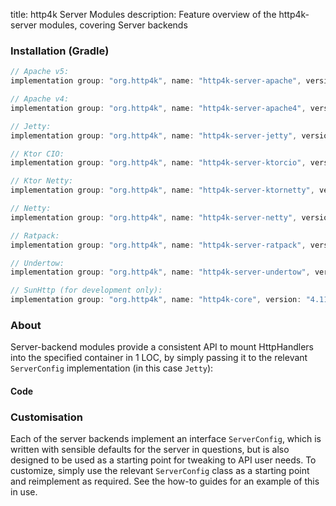 title: http4k Server Modules
description: Feature overview of the http4k-server modules, covering Server backends

### Installation (Gradle)

```groovy
// Apache v5: 
implementation group: "org.http4k", name: "http4k-server-apache", version: "4.11.0.0"

// Apache v4: 
implementation group: "org.http4k", name: "http4k-server-apache4", version: "4.11.0.0"

// Jetty: 
implementation group: "org.http4k", name: "http4k-server-jetty", version: "4.11.0.0"

// Ktor CIO: 
implementation group: "org.http4k", name: "http4k-server-ktorcio", version: "4.11.0.0"

// Ktor Netty: 
implementation group: "org.http4k", name: "http4k-server-ktornetty", version: "4.11.0.0"

// Netty: 
implementation group: "org.http4k", name: "http4k-server-netty", version: "4.11.0.0"

// Ratpack: 
implementation group: "org.http4k", name: "http4k-server-ratpack", version: "4.11.0.0"

// Undertow: 
implementation group: "org.http4k", name: "http4k-server-undertow", version: "4.11.0.0"

// SunHttp (for development only): 
implementation group: "org.http4k", name: "http4k-core", version: "4.11.0.0"
```

### About
Server-backend modules provide a consistent API to mount HttpHandlers into the specified container in 1 LOC, by 
simply passing it to the relevant `ServerConfig` implementation (in this case `Jetty`):

#### Code [<img class="octocat"/>](https://github.com/http4k/http4k/blob/master/src/docs/guide/reference/servers/example_http.kt)

<script src="https://gist-it.appspot.com/https://github.com/http4k/http4k/blob/master/src/docs/guide/reference/servers/example_http.kt"></script>

### Customisation
Each of the server backends implement an interface `ServerConfig`, which is written with sensible defaults for the server in questions, 
but is also designed to be used as a starting point for tweaking to API user needs. To customize, simply use the relevant `ServerConfig` 
class as a starting point and reimplement as required. See the how-to guides for an example of this in use.
